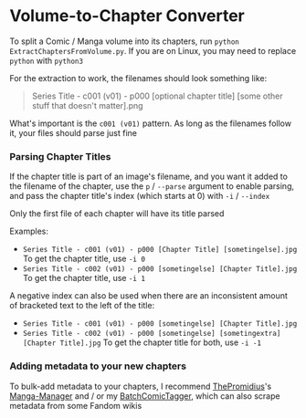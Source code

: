 # Volume-to-Chapter Converter

To split a Comic / Manga volume into its chapters, run `python ExtractChaptersFromVolume.py`. If you are on Linux, you may need to replace `python` with `python3`

For the extraction to work, the filenames should look something like: 
> Series Title - c001 (v01) - p000 [optional chapter title] [some other stuff that doesn't matter].png

What's important is the `c001 (v01)` pattern. As long as the filenames follow it, your files should parse just fine

### Parsing Chapter Titles
If the chapter title is part of an image's filename, and you want it added to the filename of the chapter, 
use the `p` / `--parse` argument to enable parsing, and pass the chapter title's index (which starts at 0) with `-i` / `--index`

Only the first file of each chapter will have its title parsed

Examples:
* `Series Title - c001 (v01) - p000 [Chapter Title] [sometingelse].jpg` To get the chapter title, use `-i 0`
* `Series Title - c002 (v01) - p000 [sometingelse] [Chapter Title].jpg` To get the chapter title, use `-i 1`

A negative index can also be used when there are an inconsistent amount of bracketed text to the left of the title:
* `Series Title - c001 (v01) - p000 [sometingelse] [Chapter Title].jpg` 
* `Series Title - c002 (v01) - p000 [sometingelse] [sometingextra] [Chapter Title].jpg` To get the chapter title for both, use `-i -1`

### Adding metadata to your new chapters
To bulk-add metadata to your chapters, I recommend [ThePromidius](https://github.com/ThePromidius)'s [Manga-Manager](https://github.com/ThePromidius/Manga-Manager) and / or my [BatchComicTagger](https://github.com/TheIceCreamTroll/BatchComicTagger), which can also scrape metadata from some Fandom wikis